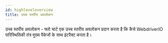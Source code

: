 ```yaml
---
id: highleveloverview
title: उच्च स्तरीय अवलोकन
---
```


उच्च स्तरीय अवलोकन - फ्लो चार्ट एक उच्च स्तरीय अवलोकन प्रदान करता है कि कैसे WebdriverIO पारिस्थितिकी तंत्र मुख्य पैकेजों के साथ इंटरैक्ट करता है।
